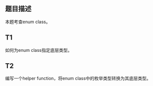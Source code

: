 ## 题目描述
本题考查enum class。
## T1
如何为enum class指定底层类型。

## T2
编写一个helper function，将enum class中的枚举类型转换为其底层类型。